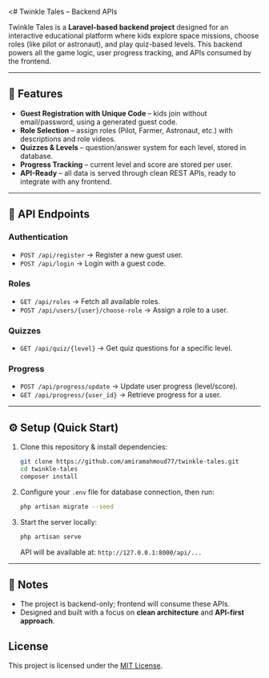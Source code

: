 <# Twinkle Tales – Backend APIs

Twinkle Tales is a **Laravel-based backend project** designed for an interactive educational platform where kids explore space missions, choose roles (like pilot or astronaut), and play quiz-based levels.
This backend powers all the game logic, user progress tracking, and APIs consumed by the frontend.

---

## 🚀 Features

* **Guest Registration with Unique Code** – kids join without email/password, using a generated guest code.
* **Role Selection** – assign roles (Pilot, Farmer, Astronaut, etc.) with descriptions and role videos.
* **Quizzes & Levels** – question/answer system for each level, stored in database.
* **Progress Tracking** – current level and score are stored per user.
* **API-Ready** – all data is served through clean REST APIs, ready to integrate with any frontend.

---

## 📌 API Endpoints

### Authentication

* `POST /api/register` → Register a new guest user.
* `POST /api/login` → Login with a guest code.

### Roles

* `GET /api/roles` → Fetch all available roles.
* `POST /api/users/{user}/choose-role` → Assign a role to a user.

### Quizzes

* `GET /api/quiz/{level}` → Get quiz questions for a specific level.

### Progress

* `POST /api/progress/update` → Update user progress (level/score).
* `GET /api/progress/{user_id}` → Retrieve progress for a user.

---

## ⚙️ Setup (Quick Start)

1. Clone this repository & install dependencies:

   ```bash
   git clone https://github.com/amiramahmoud77/twinkle-tales.git
   cd twinkle-tales
   composer install
   ```

2. Configure your `.env` file for database connection, then run:

   ```bash
   php artisan migrate --seed
   ```

3. Start the server locally:

   ```bash
   php artisan serve
   ```

   API will be available at: `http://127.0.0.1:8000/api/...`

---

## 📝 Notes

* The project is backend-only; frontend will consume these APIs.
* Designed and built with a focus on **clean architecture** and **API-first approach**.
## License
This project is licensed under the [MIT License](https://opensource.org/licenses/MIT).
